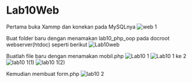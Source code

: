 # Lab10Web

Pertama buka Xammp dan konekan pada MySQLnya
![web 1](https://user-images.githubusercontent.com/56400200/121762011-a4ab0300-cb5d-11eb-9de4-1e91bd69cad2.PNG)

Buat folder baru dengan menamakan lab10_php_oop pada docroot webserver(htdoc) seperti berikut
![Lab10web](https://user-images.githubusercontent.com/56400200/121761901-ed15f100-cb5c-11eb-8e1b-f0c73954719e.PNG)

Buatlah file baru dengan menamakan mobil.php
![Lab10  1](https://user-images.githubusercontent.com/56400200/121762158-63672300-cb5e-11eb-9a9e-b635da637325.PNG)
![Lab10  1 ke 2](https://user-images.githubusercontent.com/56400200/121762216-b7720780-cb5e-11eb-8eff-21d5ea28944e.PNG)
![lab10  1(1)](https://user-images.githubusercontent.com/56400200/121762265-0324b100-cb5f-11eb-8107-863614c6554b.PNG)
![lab10  1(2)](https://user-images.githubusercontent.com/56400200/121762321-4c750080-cb5f-11eb-9f4e-c6fc5cd403da.PNG)

Kemudian membuat form.php
![lab10  2](https://user-images.githubusercontent.com/56400200/121762366-a1b11200-cb5f-11eb-9e9d-601a0f2e0961.PNG)







